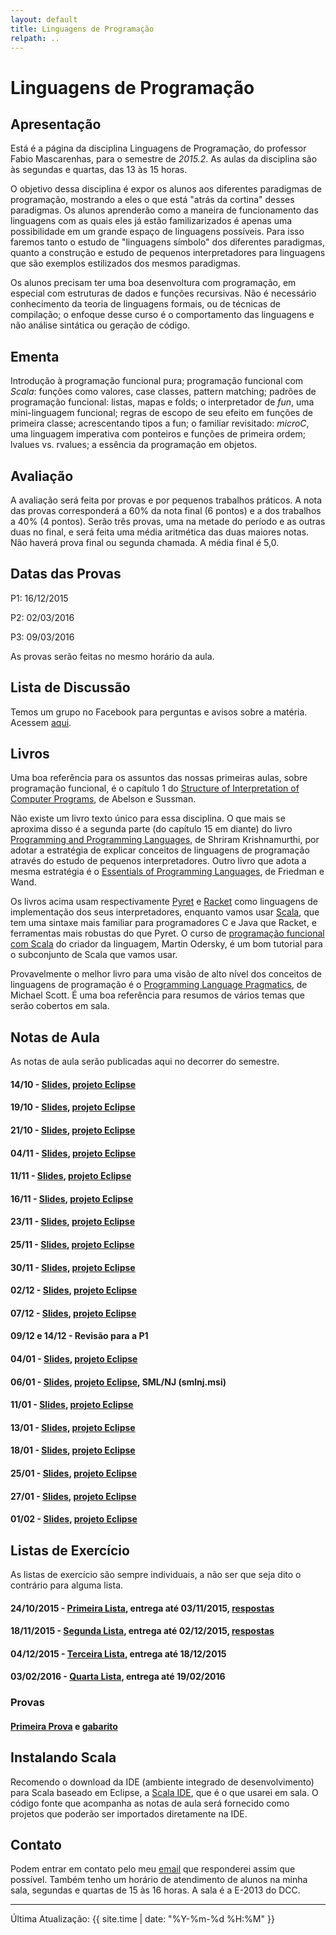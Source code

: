 ```yaml
---
layout: default
title: Linguagens de Programação
relpath: ..
---
```


Linguagens de Programação
=========================

Apresentação
------------

Está é a página da disciplina Linguagens de Programação, do professor
Fabio Mascarenhas, para o semestre de *2015.2*. As aulas da disciplina são
às segundas e quartas, das 13 às 15 horas.

O objetivo dessa disciplina é expor os alunos aos diferentes paradigmas
de programação, mostrando a eles o que está "atrás da cortina" desses
paradigmas. Os alunos aprenderão como a maneira de funcionamento das 
linguagens com as quais eles já estão familizarizados é apenas uma possibilidade
em um grande espaço de linguagens possíveis. Para isso faremos tanto o
estudo de "linguagens símbolo" dos diferentes paradigmas, quanto a construção
e estudo de pequenos interpretadores para linguagens que são exemplos estilizados
dos mesmos paradigmas.

Os alunos precisam ter uma boa desenvoltura com programação, em especial com
estruturas de dados e funções recursivas. Não é necessário conhecimento da teoria
de linguagens formais, ou de técnicas de compilação; o enfoque desse curso é o 
comportamento das linguagens e não análise sintática ou geração de código.

Ementa
------

Introdução à programação funcional pura; programação funcional com
*Scala*: funções como valores, case classes, pattern matching; padrões de programação
funcional: listas, mapas e folds; o interpretador de *fun*, uma mini-linguagem funcional;
regras de escopo de seu efeito em funções de primeira classe; acrescentando tipos
a fun; o familiar revisitado: *microC*, uma linguagem imperativa com ponteiros
e funções de primeira ordem; lvalues vs. rvalues; a essência da programação em objetos.

Avaliação
---------

A avaliação será feita por provas e por pequenos trabalhos práticos. A
nota das provas corresponderá a 60% da nota final (6 pontos) e a dos
trabalhos a 40% (4 pontos). Serão três provas, uma na metade do período
e as outras duas no final, e será feita uma média aritmética das duas
maiores notas. Não haverá prova final ou segunda chamada. A média
final é 5,0.

Datas das Provas
----------------

P1: 16/12/2015

P2: 02/03/2016

P3: 09/03/2016

As provas serão feitas no mesmo horário da aula.

Lista de Discussão
------------------

Temos um grupo no Facebook para perguntas e avisos sobre a matéria.
Acessem [aqui](https://www.facebook.com/groups/lpufrj).

Livros
------

Uma boa referência para os assuntos das nossas primeiras aulas, sobre programação funcional,
é o capítulo 1 do
[Structure of Interpretation of Computer Programs](http://mitpress.mit.edu/sicp/full-text/book/book.html),
de Abelson e Sussman. 

Não existe um livro texto único para essa disciplina. O que mais se aproxima disso é
a segunda parte (do capítulo 15 em diante) do livro [Programming and Programming Languages](http://papl.cs.brown.edu/2015),
de Shriram Krishnamurthi, por adotar a estratégia de explicar conceitos de linguagens
de programação através do estudo de pequenos interpretadores. Outro livro que adota
a mesma estratégia é o [Essentials of Programming Languages](http://www.eopl3.com/), de
Friedman e Wand. 

Os livros acima usam respectivamente [Pyret](http://www.pyret.org) e [Racket](http://racket-lang.org/) como linguagens
de implementação dos seus interpretadores, enquanto vamos usar [Scala](http://www.scala-lang.org/),
que tem uma sintaxe mais familiar para programadores C e Java que Racket, e ferramentas mais robustas
do que Pyret. O curso de [programação funcional com Scala](https://www.coursera.org/course/progfun) do criador
da linguagem, Martin Odersky, é um bom tutorial para o subconjunto de Scala que
vamos usar.

Provavelmente o melhor livro para uma visão de alto nível dos conceitos de linguagens de
programação é o [Programming Language Pragmatics](http://www.cs.rochester.edu/~scott/pragmatics/), de
Michael Scott. É uma boa referência para resumos de vários temas que serão cobertos em sala.

Notas de Aula
-------------

As notas de aula serão publicadas aqui no decorrer do semestre.

#### 14/10 - [Slides](Aula01.pdf), [projeto Eclipse](Aula01.zip)
#### 19/10 - [Slides](Aula02.pdf), [projeto Eclipse](Aula02.zip)
#### 21/10 - [Slides](Aula03.pdf), [projeto Eclipse](Aula03.zip)
#### 04/11 - [Slides](Aula04.pdf), [projeto Eclipse](Aula04.zip)
#### 11/11 - [Slides](Aula05.pdf), [projeto Eclipse](Aula05.zip)
#### 16/11 - [Slides](Aula06.pdf), [projeto Eclipse](Aula06.zip)
#### 23/11 - [Slides](Aula07.pdf), [projeto Eclipse](Aula07.zip)
#### 25/11 - [Slides](Aula08.pdf), [projeto Eclipse](Aula08.zip)
#### 30/11 - [Slides](Aula09.pdf), [projeto Eclipse](Aula09.zip)
#### 02/12 - [Slides](Aula10.pdf), [projeto Eclipse](Aula10.zip)
#### 07/12 - [Slides](Aula11.pdf), [projeto Eclipse](Aula11.zip)
#### 09/12 e 14/12 - Revisão para a P1
#### 04/01 - [Slides](Aula12.pdf), [projeto Eclipse](Aula12.zip)
#### 06/01 - [Slides](Aula13.pdf), [projeto Eclipse](Aula13.zip), SML/NJ (smlnj.msi)
#### 11/01 - [Slides](Aula14.pdf), [projeto Eclipse](Aula14.zip)
#### 13/01 - [Slides](Aula15.pdf), [projeto Eclipse](Aula15.zip)
#### 18/01 - [Slides](Aula16.pdf), [projeto Eclipse](Aula16.zip)
#### 25/01 - [Slides](Aula17.pdf), [projeto Eclipse](Aula17.zip)
#### 27/01 - [Slides](Aula18.pdf), [projeto Eclipse](Aula18.zip)
#### 01/02 - [Slides](Aula19.pdf), [projeto Eclipse](Aula19.zip)

Listas de Exercício
-------------------

As listas de exercício são sempre individuais, a não ser que seja dito
o contrário para alguma lista.

#### 24/10/2015 - [Primeira Lista](lista1.html), entrega até **03/11/2015**, [respostas](lista1_respostas.zip)
#### 18/11/2015 - [Segunda Lista](lista2.html), entrega até **02/12/2015**, [respostas](lista2_respostas.zip)
#### 04/12/2015 - [Terceira Lista](lista3.html), entrega até **18/12/2015**
#### 03/02/2016 - [Quarta Lista](lista4.html), entrega até **19/02/2016**

### Provas

#### [Primeira Prova](p1.pdf) e [gabarito](p1_gabarito.pdf)

Instalando Scala
----------------

Recomendo o download da IDE (ambiente integrado de desenvolvimento) para Scala baseado
em Eclipse, a [Scala IDE](http://scala-ide.org), que é o que usarei em sala. O
código fonte que acompanha as notas de aula será fornecido como projetos que poderão
ser importados diretamente na IDE.

Contato
-------

Podem entrar em contato pelo meu [email](mailto:mascarenhas@ufrj.br) que
responderei assim que possível. Também tenho um horário de atendimento
de alunos na minha sala, segundas e quartas de 15 às 16 horas. A sala é
a E-2013 do DCC.

* * * * *

Última Atualização: {{ site.time | date: "%Y-%m-%d %H:%M" }}
